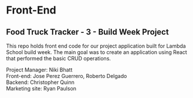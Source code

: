 # Front-End
## Food Truck Tracker - 3 - Build Week Project

This repo holds front end code for our project application built for Lambda School build week. The main goal was to create an application using React that performed the basic CRUD
operations. 

Project Manager: Niki Bhatt  
Front-end: Jose Perez Guerrero, Roberto Delgado  
Backend: Christopher Quinn  
Marketing site: Ryan Paulson
